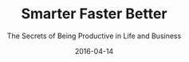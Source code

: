 ---
date: 2016-04-14
dateYear: 2016
isbn: 9780679645429
title: Smarter Faster Better
subtitle: The Secrets of Being Productive in Life and Business
description: "In The Power of Habit, Pulitzer Prize–winning journalist Charles Duhigg explained why we do what we do. In Smarter Faster Better, he applies the same relentless curiosity and rich storytelling to how we can improve at the things we do. At the core of Smarter Faster Better are eight key concepts—from motivation and goal setting to focus and decision making—that explain why some people and companies get so much done. Drawing on the latest findings in neuroscience, psychology, and behavioral economics—as well as the experiences of CEOs, educational reformers, four-star generals, FBI agents, airplane pilots, and Broadway songwriters—this book reveals that the most productive people, companies, and organizations don’t merely act differently. They view the world, and their choices, in profoundly different ways. Smarter Faster Better is a story-filled exploration of the science of productivity, one that can help us learn to succeed with less stress and struggle—and become smarter, faster, and better at everything we do."
cover: cover-smarter-faster-better.jpeg
coverGoogle: https://books.google.com/books/content?id=PaLSCQAAQBAJ&printsec=frontcover&img=1&zoom=1&edge=curl&source=gbs_api
pageCount: 400
authors: Charles Duhigg
publishers: Random House
published: 2016-03-08
publishedYear: 2016
shelves:
- non-fiction
---